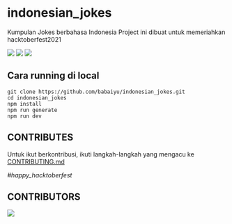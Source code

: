# indonesian_jokes
Kumpulan Jokes berbahasa Indonesia
Project ini dibuat untuk memeriahkan hacktoberfest2021

![](https://img.shields.io/github/issues/babaiyu/indonesian_jokes)
![](https://img.shields.io/github/issues-pr/babaiyu/indonesian_jokes)
![](https://img.shields.io/github/contributors/babaiyu/indonesian_jokes)

## Cara running di local
```
git clone https://github.com/babaiyu/indonesian_jokes.git
cd indonesian_jokes
npm install
npm run generate
npm run dev
```

## CONTRIBUTES
Untuk ikut berkontribusi, ikuti langkah-langkah yang mengacu ke [CONTRIBUTING.md](./CONTRIBUTING.md)

_#happy_hacktoberfest_

## CONTRIBUTORS
![](https://contrib.rocks/image?repo=babaiyu/indonesian_jokes)